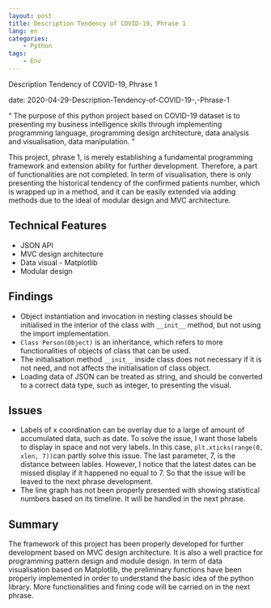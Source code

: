 ```yaml
---
layout: post
title: Description Tendency of COVID-19, Phrase 1
lang: en
categories:
    - Python
tags:
    - Env
---
```



Description Tendency of COVID-19, Phrase 1

date: 2020-04-29-Description-Tendency-of-COVID-19-,-Phrase-1

“ The purpose of this python project based on COVID-19 dataset is to presenting my business intelligence skills through implementing programming language, programming design architecture,  data analysis and visualisation, data manipulation. ”

This project, phrase 1, is merely establishing a fundamental programming framework and extension ability for further development. Therefore, a part of functionalities are not  completed. In term of visualisation, there is only presenting the historical tendency of  the confirmed patients number, which is wrapped up in a method, and it can be easily extended via adding methods due to the ideal of modular design and MVC architecture.

## Technical Features
* JSON API 
* MVC design architecture 
* Data visual - Matplotlib
* Modular design

## Findings
* Object instantiation and invocation in nesting classes should be initialised in the interior of  the class with `__init__` method,  but not using the import implementation.
* `Class Person(Object)` is an inheritance, which refers to more functionalities of objects of class that can be used. 
* The initialisation method `__init__` inside class does not necessary if it is not need, and not affects the initialisation of class object.
* Loading data of JSON can be treated as string, and should be converted to a correct data type, such as integer, to presenting the visual.

## Issues
* Labels of x coordination can be overlay due to a large of amount of accumulated data, such as date. To solve the issue, I want those labels to display in space and not very labels. In this case,  `plt.xticks(range(0, xlen, 7))`can partly solve this issue.  The last parameter, 7, is the distance between lables. However, I notice that the latest dates can be missed display if it happened no equal to 7. So that the issue will be leaved to the next  phrase development. 
* The line graph has not been properly presented with showing statistical numbers based on its timeline. It will be handled in the next phrase.

## Summary
The framework of this project has been properly developed for further development based on MVC design architecture. It is also a well practice for programming pattern design and module design.  In term of data visualisation based on Matplotlib, the preliminary functions have been properly implemented in order to understand the basic idea of the python library. More functionalities and fining code will be carried on in the next phrase. 






